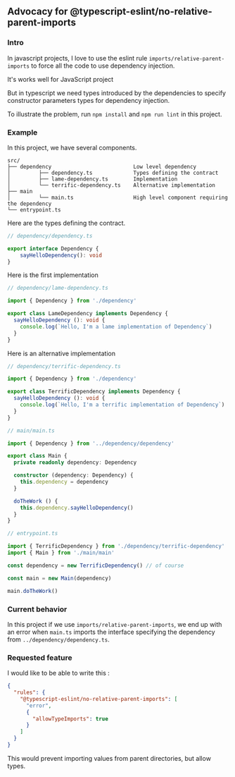 ## Advocacy for @typescript-eslint/no-relative-parent-imports

### Intro

In javascript projects, I love to use the eslint rule
`imports/relative-parent-imports` to force all the code to use dependency injection.

It's works well for JavaScript project

But in typescript we need types introduced by the dependencies to specify 
constructor parameters types for dependency injection.

To illustrate the problem, run `npm install` and `npm run lint` in this project.

### Example

In this project, we have several components.

```
src/
├── dependency                          Low level dependency
│         ├── dependency.ts             Types defining the contract
│         ├── lame-dependency.ts        Implementation
│         └── terrific-dependency.ts    Alternative implementation
├── main
│         └── main.ts                   High level component requiring the dependency
└── entrypoint.ts
```

Here are the types defining the contract.

```typescript
// dependency/dependency.ts

export interface Dependency {
    sayHelloDependency(): void
}
```

Here is the first implementation

```typescript
// dependency/lame-dependency.ts

import { Dependency } from './dependency'

export class LameDependency implements Dependency {
  sayHelloDependency (): void {
    console.log(`Hello, I'm a lame implementation of Dependency`)
  }
}
```

Here is an alternative implementation

```typescript
// dependency/terrific-dependency.ts

import { Dependency } from './dependency'

export class TerrificDependency implements Dependency {
  sayHelloDependency (): void {
    console.log(`Hello, I'm a terrific implementation of Dependency`)
  }
}
```

```typescript
// main/main.ts

import { Dependency } from '../dependency/dependency'

export class Main {
  private readonly dependency: Dependency

  constructor (dependency: Dependency) {
    this.dependency = dependency
  }

  doTheWork () {
    this.dependency.sayHelloDependency()
  }
}
```

```typescript
// entrypoint.ts

import { TerrificDependency } from './dependency/terrific-dependency'
import { Main } from './main/main'

const dependency = new TerrificDependency() // of course

const main = new Main(dependency)

main.doTheWork()
```

### Current behavior

In this project if we use `imports/relative-parent-imports`, we end up with an
error when `main.ts` imports the interface specifying the dependency from `../dependency/dependency.ts`.

### Requested feature

I would like to be able to write this :

```json
{
  "rules": {
    "@typescript-eslint/no-relative-parent-imports": [
      "error",
      {
        "allowTypeImports": true
      }
    ]
  }
}
```

This would prevent importing values from parent directories, but allow types.
